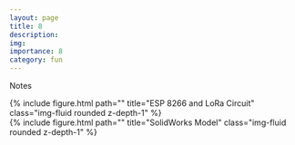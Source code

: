 ```yaml
---
layout: page
title: 8
description: 
img: 
importance: 8
category: fun
---
```


Notes

<div class="row">
    <div class="col-sm mt-3 mt-md-0">
        {% include figure.html path="" title="ESP 8266 and LoRa Circuit" class="img-fluid rounded z-depth-1" %}
    </div>
    <div class="col-sm mt-3 mt-md-0">
        {% include figure.html path="" title="SolidWorks Model" class="img-fluid rounded z-depth-1" %}
    </div>
</div>